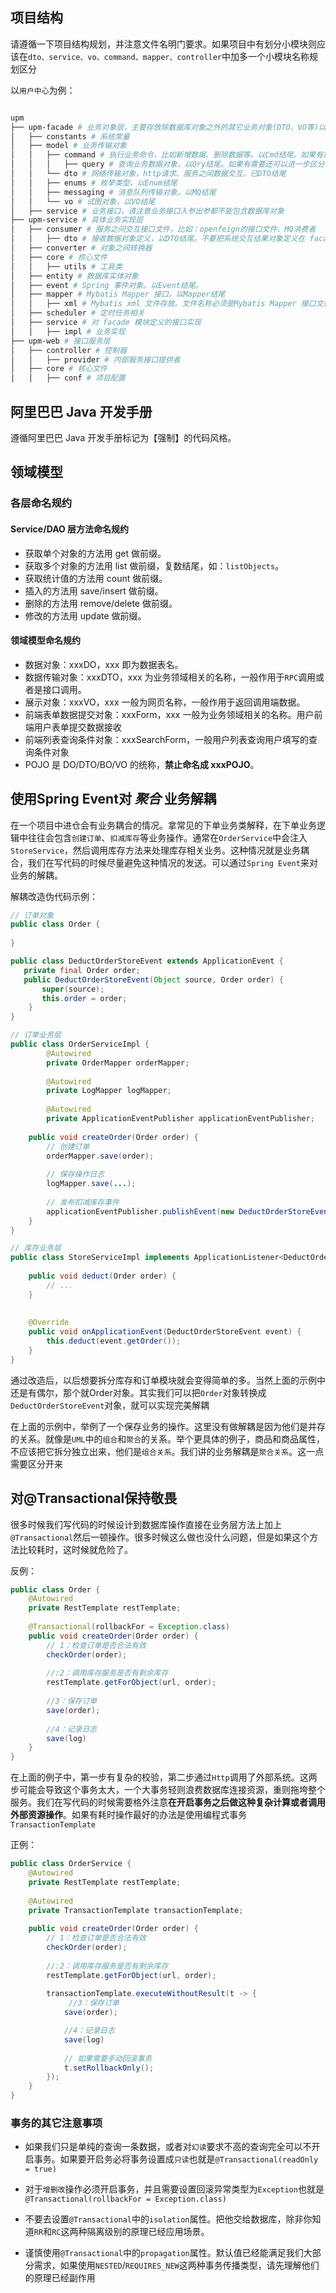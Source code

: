 <script setup>
import Preview from '../../components/Preview.vue'
</script>
## 项目结构

请遵循一下项目结构规划，并注意文件名明门要求。如果项目中有划分小模块则应该在`dto、service、vo、command、mapper、controller`中加多一个小模块名称规划区分

 以`用户中心`为例：

```bash

upm
├── upm-facade # 业务对象层，主要存放除数据库对象之外的其它业务对象(DTO、VO等)以及业务接口定义
│   ├── constants # 系统常量
│   ├── model # 业务传输对象
│   │   ├── command # 执行业务命令，比如新增数据、删除数据等。以Cmd结尾。如果有需要还可以进一步区分，比如XxxxAddCmd、XxxxUpdateCmd。
│   │   │   ├── query # 查询业务数据对象，以Qry结尾。如果有需要还可以进一步区分，比如XxxxGetQry、XxxxListQry
│   │   └── dto # 网络传输对象，http请求、服务之间数据交互。已DTO结尾
│   │   ├── enums # 枚举类型，以Enum结尾
│   │   ├── messaging # 消息队列传输对象。以MQ结尾
│   │   └── vo # 试图对象，以VO结尾
│   ├── service # 业务接口，请注意业务接口入参出参都不能包含数据库对象
├── upm-service # 具体业务实现层
│   ├── consumer # 服务之间交互接口文件，比如：openfeign的接口文件、MQ消费者
│   │   ├── dto # 接收数据对象定义，以DTO结尾。不要把系统交互结果对象定义在 facade 模块中
│   ├── converter # 对象之间转换器
│   ├── core # 核心文件
│   │   ├── utils # 工具类
│   ├── entity # 数据库实体对象
│   ├── event # Spring 事件对象。以Event结尾。
│   ├── mapper # Mybatis Mapper 接口。以Mapper结尾
│   │   ├── xml # Mybatis xml 文件存放。文件名称必须是Mybatis Mapper 接口文件名
│   ├── scheduler # 定时任务相关
│   ├── service # 对 facade 模块定义的接口实现
│   │   ├── impl # 业务实现
├── upm-web # 接口服务层
│   ├── controller # 控制器
│   │   ├── provider # 内部服务接口提供者
│   ├── core # 核心文件
│   │   ├── conf # 项目配置
```



## 阿里巴巴 Java 开发手册

遵循阿里巴巴 Java 开发手册标记为【强制】的代码风格。<Preview url="/images/java/java-alibaba-1.7.0.pdf" text="在线阅读"/>

## 领域模型

### 各层命名规约

#### Service/DAO 层方法命名规约
- 获取单个对象的方法用 get 做前缀。
- 获取多个对象的方法用 list 做前缀，复数结尾，如：`listObjects`。
- 获取统计值的方法用 count 做前缀。
- 插入的方法用 save/insert 做前缀。
- 删除的方法用 remove/delete 做前缀。
- 修改的方法用 update 做前缀。

#### 领域模型命名规约
- 数据对象：xxxDO，xxx 即为数据表名。
- 数据传输对象：xxxDTO，xxx 为业务领域相关的名称，一般作用于`RPC`调用或者是接口调用。 
- 展示对象：xxxVO，xxx 一般为网页名称，一般作用于返回调用端数据。
- 前端表单数据提交对象：xxxForm，xxx 一般为业务领域相关的名称。用户前端用户表单提交数据接收
- 前端列表查询条件对象：xxxSearchForm，一般用户列表查询用户填写的查询条件对象
- POJO 是 DO/DTO/BO/VO 的统称，**禁止命名成 xxxPOJO**。

## 使用Spring Event对 ***聚合*** 业务解耦

在一个项目中进仓会有业务耦合的情况。拿常见的下单业务类解释，在下单业务逻辑中往往会包含`创建订单`、`扣减库存`等业务操作。通常在`OrderService`中会注入`StoreService`，然后调用库存方法来处理库存相关业务。这种情况就是业务耦合，我们在写代码的时候尽量避免这种情况的发送。可以通过`Spring Event`来对业务的解耦。

解耦改造伪代码示例：

```java
// 订单对象
public class Order {
    
}

public class DeductOrderStoreEvent extends ApplicationEvent {
   private final Order order;
   public DeductOrderStoreEvent(Object source, Order order) {
       super(source);
       this.order = order;
    }
}

// 订单业务层
public class OrderServiceImpl {
        @Autowired
        private OrderMapper orderMapper;
    
        @Autowired
        private LogMapper logMapper;
    
        @Autowired
        private ApplicationEventPublisher applicationEventPublisher;
    
    public void createOrder(Order order) {
        // 创建订单
        orderMapper.save(order);
        
        // 保存操作日志
        logMapper.save(...);
        
        // 发布扣减库存事件
        applicationEventPublisher.publishEvent(new DeductOrderStoreEvent(this, order));
    }
}

// 库存业务层
public class StoreServiceImpl implements ApplicationListener<DeductOrderStoreEvent> {
    
    public void deduct(Order order) {
        // ...
    }
    
    
	@Override
    public void onApplicationEvent(DeductOrderStoreEvent event) {
        this.deduct(event.getOrder());
    }
}
```

通过改造后，以后想要拆分库存和订单模块就会变得简单的多。当然上面的示例中还是有偶尔，那个就Order对象。其实我们可以把`Order`对象转换成`DeductOrderStoreEvent`对象，就可以实现完美解耦

在上面的示例中，举例了一个保存业务的操作。这里没有做解耦是因为他们是并存的关系。就像是`UML`中的`组合`和`聚合`的关系。举个更具体的例子，商品和商品属性，不应该把它拆分独立出来，他们是`组合关系`。我们讲的业务解耦是`聚合关系`。这一点需要区分开来

## 对@Transactional保持敬畏

很多时候我们写代码的时候设计到数据库操作直接在业务层方法上加上`@Transactional`然后一顿操作。很多时候这么做也没什么问题，但是如果这个方法比较耗时，这时候就危险了。

反例：

```java
public class Order {
    @Autowired
    private RestTemplate restTemplate;
    
    @Transactional(rollbackFor = Exception.class)
    public void createOrder(Order order) {
       	// 1：检查订单是否合法有效
        checkOrder(order);
        
        //:2：调用库存服务是否有剩余库存
        restTemplate.getForObject(url, order);
        
        //3：保存订单
        save(order);
        
        //4：记录日志
        save(log)
    }
}
```

在上面的例子中，第一步有复杂的校验，第二步通过`Http`调用了外部系统。这两步可能会导致这个事务太大，一个大事务轻则浪费数据库连接资源，重则拖垮整个服务。我们在写代码的时候需要格外注意**在开启事务之后做这种复杂计算或者调用外部资源操作**。如果有耗时操作最好的办法是使用编程式事务`TransactionTemplate`

正例：

```java
public class OrderService {
    @Autowired
    private RestTemplate restTemplate;
    
    @Autowired
    private TransactionTemplate transactionTemplate;
 
    public void createOrder(Order order) {
       	// 1：检查订单是否合法有效
        checkOrder(order);
        
        //:2：调用库存服务是否有剩余库存
        restTemplate.getForObject(url, order);
        
        transactionTemplate.executeWithoutResult(t -> {
             //3：保存订单
            save(order);

            //4：记录日志
            save(log)
                
            // 如果需要手动回滚事务
            t.setRollbackOnly();
        });
    }
}
```

### 事务的其它注意事项

- 如果我们只是单纯的查询一条数据，或者对`幻读`要求不高的查询完全可以不开启事务。如果要开启务必将事务设置成`只读`也就是`@Transactional(readOnly = true)`

- 对于`增删改`操作必须开启事务，并且需要设置回滚异常类型为`Exception`也就是`@Transactional(rollbackFor = Exception.class)`
- 不要去设置`@Transactional`中的`isolation`属性。把他交给数据库，除非你知道`RR`和`RC`这两种隔离级别的原理已经应用场景。
- 谨慎使用`@Transactional`中的`propagation`属性。默认值已经能满足我们大部分需求，如果使用`NESTED`/`REQUIRES_NEW`这两种事务传播类型，请先理解他们的原理已经副作用

